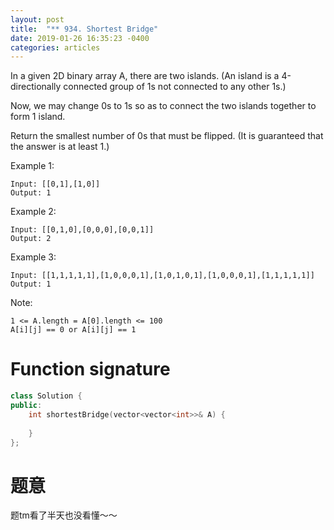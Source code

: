 ```yaml
---
layout: post
title:  "** 934. Shortest Bridge"
date: 2019-01-26 16:35:23 -0400
categories: articles
---
```

In a given 2D binary array A, there are two islands.  (An island is a 4-directionally connected group of 1s not connected to any other 1s.)

Now, we may change 0s to 1s so as to connect the two islands together to form 1 island.

Return the smallest number of 0s that must be flipped.  (It is guaranteed that the answer is at least 1.)

 

Example 1:
```
Input: [[0,1],[1,0]]
Output: 1
```
Example 2:
```
Input: [[0,1,0],[0,0,0],[0,0,1]]
Output: 2
```
Example 3:
```
Input: [[1,1,1,1,1],[1,0,0,0,1],[1,0,1,0,1],[1,0,0,0,1],[1,1,1,1,1]]
Output: 1
```

Note:
```
1 <= A.length = A[0].length <= 100
A[i][j] == 0 or A[i][j] == 1
```
# Function signature
```c++
class Solution {
public:
    int shortestBridge(vector<vector<int>>& A) {
        
    }
};
```
# 题意
题tm看了半天也没看懂～～